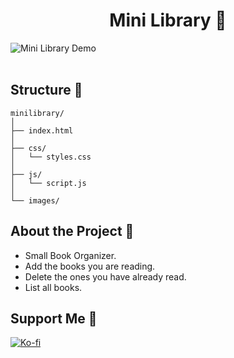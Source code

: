 <div align="center">
<h1 align="center">Mini Library 🤍</h1>
</div align="center">
<img src="https://res.cloudinary.com/dlddsebry/image/upload/v1693403453/Cristina_2_lh8hz2.png" alt="Mini Library Demo" style="display: block; margin: 0 auto;">
<br>

## Structure 🤍

```
minilibrary/
│
├── index.html
│
├── css/
│   └── styles.css
│
├── js/
│   └── script.js
│
└── images/
```

## About the Project 🤍

- Small Book Organizer.
- Add the books you are reading.
- Delete the ones you have already read.
- List all books.


## Support Me 🤍
[![Ko-fi](https://img.shields.io/badge/Ko--fi-Support-orange?style=for-the-badge&logo=ko-fi&logoColor=white&color=ff69b4)](https://ko-fi.com/cristinamateos11)
